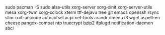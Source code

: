 sudo pacman -S sudo alsa-utils xorg-server xorg-xinit xorg-server-utils mesa xorg-twm xorg-xclock xterm ttf-dejavu tree git emacs openssh rsync slim rxvt-unicode autocutsel acpi net-tools arandr dmenu i3 wget aspell-en cheese pangox-compat ntp truecrypt bzip2 ifplugd notification-daemon sbcl



